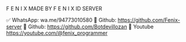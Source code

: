 F E N I X
MADE BY F E N I X ID SERVER
       
✅ WhatsApp: wa.me/94773010580
👥 Github: https://github.com/Fenix-server
👥 Github: https://github.com/Botdevillozan
🤖 Youtube https://youtube.com/@fenix_programmer

